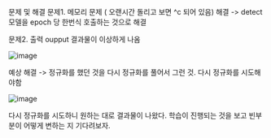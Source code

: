 문제 및 해결
문제1. 메모리 문제 ( 오랜시간 돌리고 보면 ^c 되어 있음)
해결 -> detect 모델을 epoch 당 한번식 호출하는 것으로 해결



문제2. 출력 oupput 결과물이 이상하게 나옴 

![image](https://user-images.githubusercontent.com/51036842/118273764-4b6c9700-b4ff-11eb-866d-2736aed39a22.png)


예상 해결 -> 정규화를 했던 것을 다시 정규화를 풀어서 그런 것. 다시 정규화를 시도해야함

![image](https://user-images.githubusercontent.com/51036842/118278802-575b5780-b505-11eb-8349-7203cf816d54.png)


다시 정규화를 시도하니 원하는 대로 결과물이 나왔다. 학습이 진행되는 것을 보고 빈부분이 어떻게 변하는 지 기다려보자.
